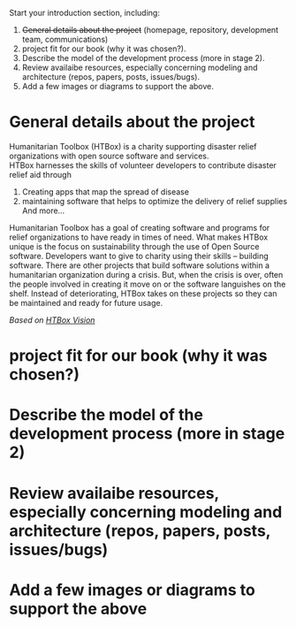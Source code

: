 Start your introduction section, including:
1. ~~General details about the project~~   (homepage, repository, development team, communications)
2. project fit for our book (why it was chosen?).
3. Describe the model of the development process (more in stage 2).
4. Review availaibe resources, especially concerning modeling and architecture (repos, papers, posts, issues/bugs).
5. Add a few images or diagrams to support the above.

# General details about the project  #

Humanitarian Toolbox (HTBox) is a charity supporting disaster relief organizations with open source software and services.  
HTBox harnesses the skills of volunteer developers to contribute disaster relief aid through

1.	Creating apps that map the spread of disease
2.	maintaining software that helps to optimize the delivery of relief supplies
And more…

Humanitarian Toolbox has a goal of creating software and programs for relief organizations to have ready in times of need.
What makes HTBox unique is the focus on sustainability through the use of Open Source software. Developers want to give to charity using their skills – building software. 
There are other projects that build software solutions within a humanitarian organization during a crisis.  But, when the crisis is over, often the people involved in creating it move on or the software languishes on the shelf. Instead of deteriorating, HTBox takes on these projects so they can be maintained and ready for future usage.  

*Based on [HTBox Vision]( http://www.htbox.org/about/our-vision)*

#	project fit for our book (why it was chosen?) #

#	Describe the model of the development process (more in stage 2) #

#	Review availaibe resources, especially concerning modeling and architecture (repos, papers, posts, issues/bugs) #

#	Add a few images or diagrams to support the above #

